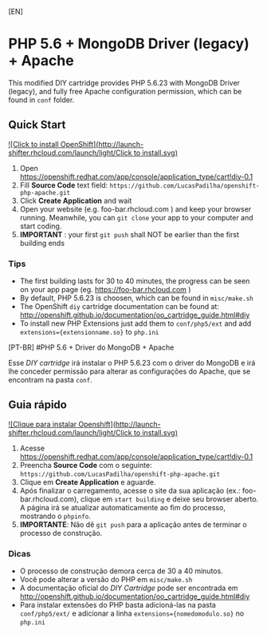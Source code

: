 [EN]
# PHP 5.6 + MongoDB Driver (legacy) + Apache 

This modified DIY cartridge provides PHP 5.6.23 with MongoDB Driver (legacy), and fully free Apache configuration permission, which can be found in `conf` folder.

## Quick Start

[![Click to install OpenShift](http://launch-shifter.rhcloud.com/launch/light/Click to install.svg)](https://openshift.redhat.com/app/console/application_type/custom?&cartridges[]=diy-0.1&initial_git_url=https://github.com/LucasPadilha/openshift-php-apache.git&name=php)

1. Open https://openshift.redhat.com/app/console/application_type/cart!diy-0.1 
2. Fill **Source Code** text field: `https://github.com/LucasPadilha/openshift-php-apache.git`
3. Click **Create Application** and wait
4. Open your website (e.g. foo-bar.rhcloud.com ) and keep your browser running. Meanwhile, you can `git clone` your app to your computer and start coding.
5. **IMPORTANT** : your first `git push` shall NOT be earlier than the first building ends

### Tips

* The first building lasts for 30 to 40 minutes, the progress can be seen on your app page (eg. https://foo-bar.rhcloud.com )
* By default, PHP 5.6.23 is choosen, which can be found in `misc/make.sh`
* The OpenShift `diy` cartridge documentation can be found at:
http://openshift.github.io/documentation/oo_cartridge_guide.html#diy
* To install new PHP Extensions just add them to `conf/php5/ext` and add `extensions={extensionname.so}` to `php.ini`



[PT-BR]
#PHP 5.6 + Driver do MongoDB + Apache

Esse *DIY cartridge* irá instalar o PHP 5.6.23 com o driver do MongoDB e irá lhe conceder permissão para alterar as configurações do Apache, que se encontram na pasta `conf`.

## Guia rápido

[![Clique para instalar Openshift](http://launch-shifter.rhcloud.com/launch/light/Click to install.svg)](https://openshift.redhat.com/app/console/application_type/custom?&cartridges[]=diy-0.1&initial_git_url=https://github.com/LucasPadilha/openshift-php-apache.git&name=php)

1. Acesse https://openshift.redhat.com/app/console/application_type/cart!diy-0.1
2. Preencha **Source Code** com o seguinte: `https://github.com/LucasPadilha/openshift-php-apache.git`
3. Clique em **Create Application** e aguarde.
4. Após finalizar o carregamento, acesse o site da sua aplicação (ex.: foo-bar.rhcloud.com), clique em `start building` e deixe seu browser aberto. A página irá se atualizar automaticamente ao fim do processo, mostrando o `phpinfo`.
5. **IMPORTANTE**: Não dê `git push` para a aplicação antes de terminar o processo de construção.

### Dicas

* O processo de construção demora cerca de 30 a 40 minutos.
* Você pode alterar a versão do PHP em `misc/make.sh`
* A documentação oficial do *DIY Cartridge* pode ser encontrada em http://openshift.github.io/documentation/oo_cartridge_guide.html#diy
* Para instalar extensões do PHP basta adicioná-las na pasta `conf/php5/ext/` e adicionar a linha `extensions={nomedomodulo.so}` no `php.ini`